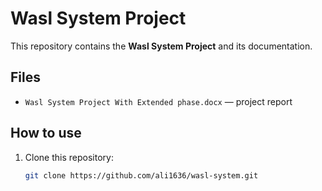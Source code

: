 # Wasl System Project

This repository contains the **Wasl System Project** and its documentation.

## Files
- `Wasl System Project With Extended phase.docx` — project report

## How to use
1. Clone this repository:  
   ```bash
   git clone https://github.com/ali1636/wasl-system.git
